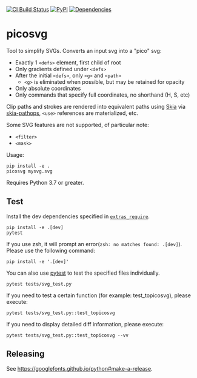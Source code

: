 [![CI Build Status](https://github.com/googlefonts/picosvg/workflows/Continuous%20Test%20+%20Deploy/badge.svg)](https://github.com/googlefonts/picosvg/actions/workflows/ci.yml?query=workflow%3ATest)
[![PyPI](https://img.shields.io/pypi/v/picosvg.svg)](https://pypi.org/project/picosvg/)
[![Dependencies](https://badgen.net/github/dependabot/googlefonts/picosvg)](https://github.com/googlefonts/picosvg/network/updates)

# picosvg

Tool to simplify SVGs. Converts an input svg into a "pico" svg:

*   Exactly 1 `<defs>` element, first child of root
*   Only gradients defined under `<defs>`
*   After the initial `<defs>`, only `<g>` and `<path>`
    * `<g>` is eliminated when possible, but may be retained for opacity
*   Only absolute coordinates
*   Only commands that specify full coordinates, no shorthand (H, S, etc)

Clip paths and strokes are rendered into equivalent paths using [Skia](https://skia.org/) via [skia-pathops](https://github.com/fonttools/skia-pathops), `<use>` references are materialized, etc.

Some SVG features are not supported, of particular note:

*   `<filter>`
*   `<mask>`

Usage:

```shell
pip install -e .
picosvg mysvg.svg
```

Requires Python 3.7 or greater.

## Test

Install the dev dependencies specified in [`extras_require`](https://github.com/googlefonts/picosvg/blob/main/setup.py#L36-L40).

```shell
pip install -e .[dev]
pytest
```

If you use zsh, it will prompt an error(`zsh: no matches found: .[dev]`). Please use the following command:

```shell
pip install -e '.[dev]'
```

You can also use [pytest](https://docs.pytest.org/) to test the specified files individually.

```shell
pytest tests/svg_test.py
```

If you need to test a certain function (for example: test_topicosvg), please execute:

```shell
pytest tests/svg_test.py::test_topicosvg
```

If you need to display detailed diff information, please execute:
```shell
pytest tests/svg_test.py::test_topicosvg --vv
```
## Releasing

See https://googlefonts.github.io/python#make-a-release.
